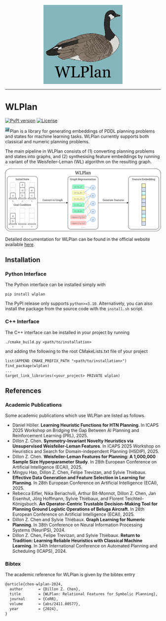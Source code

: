 <p align="center">
    <img src="docs/source/_static/logo.png" alt="WLPlan Logo" style="height:256px; width:auto;">
</p>

------

WLPlan
======

[![PyPI version](https://badge.fury.io/py/wlplan.svg)](https://pypi.org/project/wlplan/)
[![License](https://img.shields.io/pypi/l/wlplan)](https://github.com/DillonZChen/wlplan/LICENSE)

<p class="flex-wrapper"><img src="docs/source/_static/favicon.png" style="height:1em; display:inline; padding-right:0.1em; padding-bottom:0.2em">Plan is a library for generating embeddings of PDDL planning problems and states for machine learning tasks. WLPlan currently supports both classical and numeric planning problems.</p>

The main pipeline in WLPlan consists of (1) converting planning problems and states into graphs, and (2) synthesising feature embeddings by running a variant of the Weisfeiler-Leman (WL) algorithm on the resulting graph.

<p align="center">
    <img src="docs/source/_static/pipeline.svg" alt="WLPlan" title="WLPlan"/>
</p>

Detailed documentation for WLPlan can be found in the official website available [here](https://dillonzchen.github.io/wlplan).

## Installation
### Python Interface
The Python interface can be installed simply with

    pip install wlplan

The PyPI release only supports `python>=3.10`. Alternatively, you can also install the package from the source code with the `install.sh` script.

### C++ Interface
The C++ interface can be installed in your project by running

    ./cmake_build.py <path/to/installation>

and adding the following to the root CMakeLists.txt file of your project

    list(APPEND CMAKE_PREFIX_PATH "<path/to/installation>")
    find_package(wlplan)
    ...
    target_link_libraries(<your_project> PRIVATE wlplan)

## References
### Academic Publications
Some academic publications which use WLPlan are listed as follows.
- Daniel Höller. **Learning Heuristic Functions for HTN Planning**. In ICAPS 2025 Workshop on Bridging the Gap Between AI Planning and Reinforcement Learning (PRL), 2025.
- Dillon Z. Chen. **Symmetry-Invariant Novelty Heuristics via Unsupervised Weisfeiler-Leman Features**. In ICAPS 2025 Workshop on Heuristics and Search for Domain-independent Planning (HSDIP), 2025.
- Dillon Z. Chen. **Weisfeiler-Leman Features for Planning: A 1,000,000 Sample Size Hyperparameter Study**. In 28th European Conference on Artificial Intelligence (ECAI), 2025.
- Mingyu Hao, Dillon Z. Chen, Felipe Trevizan, and Sylvie Thiébaux. **Effective Data Generation and Feature Selection in Learning for Planning**. In 28th European Conference on Artificial Intelligence (ECAI), 2025.
- Rebecca Eifler, Nika Beriachvili, Arthur Bit-Monnot, Dillon Z. Chen, Jan Eisenhut, Jörg Hoffmann, Sylvie Thiébaux, and Florent Teichteil-Königsbuch. **An Operator-Centric Trustable Decision-Making Tool for Planning Ground Logistic Operations of Beluga Aircraft**. In 28th European Conference on Artificial Intelligence (ECAI), 2025.
- Dillon Z. Chen and Sylvie Thiébaux. **Graph Learning for Numeric Planning**. In 38th Conference on Neural Information Processing Systems (NeurIPS), 2024.
- Dillon Z. Chen, Felipe Trevizan, and Sylvie Thiébaux. **Return to Tradition: Learning Reliable Heuristics with Classical Machine Learning**. In 34th International Conference on Automated Planning and Scheduling (ICAPS), 2024.

### Bibtex
The academic reference for WLPlan is given by the bibtex entry
```
@article{chen-wlplan-2024,
  author       = {Dillon Z. Chen},
  title        = {WLPlan: Relational Features for Symbolic Planning},
  journal      = {CoRR},
  volume       = {abs/2411.00577},
  year         = {2024},
}
```

